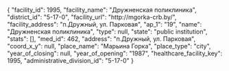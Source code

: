 {
    "facility_id": 1995,
    "facility_name": "Дружненская поликлиника",
    "district_id": "5-17-0",
    "facility_url": "http:\/\/mgorka-crb.by\/",
    "facility_address": "п.Дружный, ул. Парковая",
    "ap_1": "19",
    "name": "Дружненская поликлиника",
    "type": null,
    "state": "public institution",
    "stats": [],
    "med_id": 462,
    "address": "п.Дружный, ул. Парковая",
    "coord_x_y": null,
    "place_name": "Марьина Горка",
    "place_type": "city",
    "year_of_closing": null,
    "year_of_opening": "1987",
    "healthcare_facility_key": 1995,
    "administrative_division_id": "5-17-0"
}